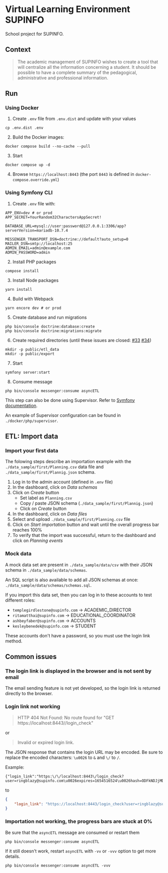 # Virtual Learning Environment SUPINFO
School project for SUPINFO.

## Context

> The academic management of SUPINFO wishes to create a tool that will centralize all the information concerning a student. It should be possible to have a complete summary of the pedagogical, administrative and professional information.


## Run

### Using Docker

1. Create `.env` file from `.env.dist` and update with your values
```
cp .env.dist .env
```

2. Build the Docker images: 
```
docker compose build --no-cache --pull
```

3. Start
```
docker compose up -d
```

4. Browse `https://localhost:8443` (the port `8443` is defined in `docker-compose.override.yml`)


### Using Symfony CLI

1. Create `.env` file with:
```
APP_ENV=dev # or prod
APP_SECRET=YourRandom32CharactersAppSecret!

DATABASE_URL=mysql://user:password@127.0.0.1:3306/app?serverVersion=mariadb-10.7.4

MESSENGER_TRANSPORT_DSN=doctrine://default?auto_setup=0
MAILER_DSN=smtp://localhost:25
ADMIN_EMAIL=admin@example.com
ADMIN_PASSWORD=admin
```

2. Install PHP packages
```
compose install
```

3. Install Node packages
```
yarn install
```

4. Build with Webpack
```
yarn encore dev # or prod
```

5. Create database and run migrations
```
php bin/console doctrine:database:create
php bin/console doctrine:migrations:migrate
```

6. Create required directories (until these issues are closed: [#33](https://github.com/Skkay/4PROJ/issues/33) [#34](https://github.com/Skkay/4PROJ/issues/34))
```
mkdir -p public/etl_data
mkdir -p public/export
```

7. Start
```
symfony server:start
```

8. Consume message
```
php bin/console messenger:consume asyncETL
```
This step can also be done using Supervisor. Refer to [Symfony documentation](https://symfony.com/doc/5.4/messenger.html#supervisor-configuration). 

An example of Supervisor configuration can be found in `./docker/php/supervisor`.


## ETL: Import data

### Import your first data

The folowing steps describe an importation example with the `./data_sample/first/Planning.csv` data file and `./data_sample/first/Plannig.json` schema.

1. Log in to the admin account (defined in `.env` file)
2. In the dashboard, click on *Data schemas*
3. Click on *Create* button
    - Set label as `Planning.csv`
    - Copy / paste JSON schema (`./data_sample/first/Plannig.json`)
    - Click on *Create* button
4. In the dashboard, click on *Data files*
5. Select and upload `./data_sample/first/Planning.csv` file
6. Click on *Start importation* button and wait until the overall progress bar reaches 100%
7. To verify that the import was successful, return to the dashboard and click on *Planning events*


### Mock data

A mock data set are present in `./data_sample/data/csv` with their JSON schema in `./data_sample/data/schemas`.

An SQL script is also available to add all JSON schemas at once: `./data_sample/data/schemas/schemas.sql`.

If you import this data set, then you can log in to these accounts to test different roles:
- `templegirdlestone@supinfo.com` → ACADEMIC_DIRECTOR
- `ritamatthai@supinfo.com` → EDUCATIONAL_COORDINATOR
- `ashbeyfaber@supinfo.com` → ACCOUNTS
- `kesleybenedek@supinfo.com` → STUDENT

These accounts don't have a password, so you must use the login link method. 


## Common issues

### The login link is displayed in the browser and is not sent by email
The email sending feature is not yet developed, so the login link is returned directly to the browser.

### Login link not working
> HTTP 404 Not Found: No route found for "GET https://localhost:8443//login_check"

or

> Invalid or expired login link.

The JSON response that contains the login URL may be encoded. Be sure to replace the encoded characters: `\u0026` to `&` and `\/` to `/`.

Example:
```
{"login_link":"https:\/\/localhost:8443\/login_check?user=ringblazy@supinfo.com\u0026expires=1654516524\u0026hash=ODFkNDJjMDg0ZTI1NWU1Y2E3Y2Q0NWNlMDc5MGNmZTJiNmU4NmM0YWRiYzVkZTgyNzAxOGFhNjg2N2M2NTQ3Yg%3D%3D"}
```
to
```json
{
    "login_link": "https://localhost:8443/login_check?user=ringblazy@supinfo.com&expires=1654516524&hash=ODFkNDJjMDg0ZTI1NWU1Y2E3Y2Q0NWNlMDc5MGNmZTJiNmU4NmM0YWRiYzVkZTgyNzAxOGFhNjg2N2M2NTQ3Yg%3D%3D"
}
```

### Importation not working, the progress bars are stuck at 0%
Be sure that the `asyncETL` message are consumed or restart them
```
php bin/console messenger:consume asyncETL
```

If it still doesn't work, restart `asyncETL` with `-vv` or `-vvv` option to get more details.
```
php bin/console messenger:consume asyncETL -vvv
```
